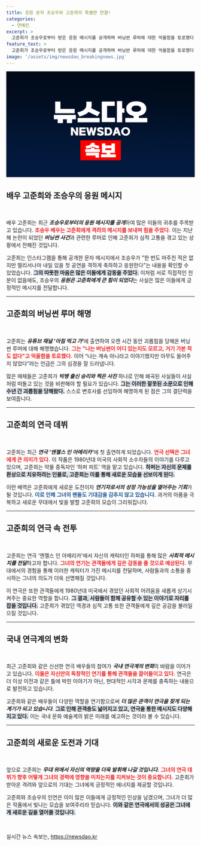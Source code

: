 ```yaml
---
title: 응원 문자 조승우와 고준희의 특별한 연결!
categories:
  - 연예인
excerpt: >
  고준희가 조승우로부터 받은 응원 메시지를 공개하며 버닝썬 루머에 대한 억울함을 토로했다. 첫 연극 출연을 앞둔 고준희에게 조승우는 격려의 손길을 내밀었다. 두 사람의 특별한 인연과 고준희의 힘겨운 여정이 주목받고 있다!
feature_text: >
  고준희가 조승우로부터 받은 응원 메시지를 공개하며 버닝썬 루머에 대한 억울함을 토로했다. 첫 연극 출연을 앞둔 고준희에게 조승우는 격려의 손길을 내밀었다. 두 사람의 특별한 인연과 고준희의 힘겨운 여정이 주목받고 있다!
image: '/assets/img/newsdao_breakingnews.jpg'
---
```


<p><img src="/assets/img/newsdao_breakingnews.jpg" alt="cryptoinkorea 속보" /></p>

<h2 data-ke-size="size26">배우 고준희와 조승우의 응원 메시지</h2>

<p data-ke-size="size16">&nbsp;</p>

<p>배우 고준희는 최근 <strong><em>조승우로부터의 응원 메시지를 공개</em></strong>하여 많은 이들의 귀추를 주목받고 있습니다. <b><span style="color: #ee2323;">조승우 배우는 고준희에게 격려의 메시지를 보내며 힘을 주었다.</span></b> 이는 지난해 논란이 되었던 <strong><em>버닝썬 사건</em></strong>과 관련한 루머로 인해 고준희가 심적 고통을 겪고 있는 상황에서 전해진 것입니다.</p>

<p>고준희는 인스타그램을 통해 공개한 문자 메시지에서 조승우가 "한 번도 마주친 적은 없지만 멀리서나마 내일 있을 첫 공연을 격하게 축하하고 응원한다"는 내용을 확인할 수 있었습니다. <b><span style="background-color: #21538527;">그의 따뜻한 마음은 많은 이들에게 감동을 주었다.</span></b> 이처럼 서로 직접적인 친분이 없음에도, 조승우의 <strong><em>응원은 고준희에게 큰 힘이 되었다</em></strong>는 사실은 많은 이들에게 긍정적인 메시지를 전달합니다.</p>

<hr/>

<h2 data-ke-size="size26">고준희의 버닝썬 루머 해명</h2>

<p data-ke-size="size16">&nbsp;</p>

<p>고준희는 <strong><em>유튜브 채널 '아침 먹고 가'</em></strong>에 출연하여 오랜 시간 동안 괴롭힘을 당해온 버닝썬 루머에 대해 해명했습니다. <b><span style="color: #ee2323;">그는 "나는 버닝썬이 어디 있는지도 모르고, 거기 가본 적도 없다"고 억울함을 토로했다.</span></b> 이어 “나는 계속 아니라고 이야기했지만 아무도 들어주지 않았다”라는 언급은 그의 심경을 잘 드러냅니다.</p>

<p>많은 매체들은 고준희가 <strong><em>빅뱅 출신 승리와 찍은 사진</em></strong> 하나로 인해 왜곡된 사실들이 사실처럼 떠돌고 있는 것을 비판해야 할 필요가 있습니다. <b><span style="background-color: #21538527;">그는 이러한 잘못된 소문으로 인해 수년 간 괴롭힘을 당해왔다.</span></b> 스스로 변호사를 선임하여 해명하게 된 점은 그의 결단력을 보여줍니다.</p>

<hr/>

<h2 data-ke-size="size26">고준희의 연극 데뷔</h2>

<p data-ke-size="size16">&nbsp;</p>

<p>고준희는 최근 <strong><em>연극 '엔젤스 인 아메리카'</em></strong>에 첫 출연하게 되었습니다. <b><span style="color: #ee2323;">연극 선택은 그녀에게 큰 의미가 있다.</span></b> 이 작품은 1980년대 미국의 사회적 소수자들의 이야기를 다루고 있으며, 고준희는 약물 중독자인 ‘하퍼 피트’ 역을 맡고 있습니다. <b><span style="background-color: #21538527;">하퍼는 자신의 문제를 환상으로 치유하려는 인물로, 고준희는 이를 통해 새로운 모습을 선보이게 된다.</span></b></p>

<p>이런 배역은 고준희에게 새로운 도전이자 <strong><em>연기자로서의 성장 가능성을 열어주는 기회</em></strong>가 될 것입니다. <b><span style="color: #1a5490;">이로 인해 그녀의 팬들도 기대감을 감추지 않고 있습니다.</span></b> 과거의 아픔을 극복하고 새로운 무대에서 빛을 발할 고준희의 모습이 그리워집니다.</p>

<hr/>

<h2 data-ke-size="size26">고준희의 연극 속 전투</h2>

<p data-ke-size="size16">&nbsp;</p>

<p>고준희는 연극 '엔젤스 인 아메리카'에서 자신의 캐릭터인 하퍼를 통해 많은 <strong><em>사회적 메시지를 전달</em></strong>하고자 합니다. <b><span style="color: #ee2323;">그녀의 연기는 관객들에게 깊은 감동을 줄 것으로 예상된다.</span></b> 무대에서의 경험을 통해 이러한 캐릭터가 가진 메시지를 전달하며, 사람들과의 소통을 중시하는 그녀의 의도가 더욱 선명해질 것입니다.</p>

<p>이 연극은 또한 관객들에게 1980년대 미국에서 겪었던 사회적 어려움을 새롭게 상기시켜주는 중요한 역할을 합니다. <b><span style="background-color: #21538527;">그 결과, 사람들이 함께 공유할 수 있는 이야기로 자리를 잡을 것입니다.</span></b> 고준희가 겪었던 역경과 심적 고통 또한 관객들에게 깊은 공감을 불러일으킬 것입니다.</p>

<hr/>

<h2 data-ke-size="size26">국내 연극계의 변화</h2>

<p data-ke-size="size16">&nbsp;</p>

<p>최근 고준희와 같은 신선한 연극 배우들의 참여가 <strong><em>국내 연극계의 변화</em></strong>의 바람을 이어가고 있습니다. <b><span style="color: #ee2323;">이들은 자신만의 독창적인 연기를 통해 관객들을 끌어들이고 있다.</span></b> 연극은 더 이상 이전과 같은 틀에 박힌 이야기가 아닌, 현대적인 시각과 문제를 충족하는 내용으로 발전하고 있습니다.</p>

<p>고준희와 같은 배우들이 다양한 역할을 연기함으로써 <strong><em>더 많은 관객이 연극을 찾게 되는 계기가 되고 있습니다.</em></strong> <b><span style="background-color: #21538527;">그로 인해 관객층도 넓어지고 있고, 연극을 통한 메시지도 다양해지고 있다.</span></b> 이는 국내 문화 예술계의 밝은 미래를 예고하는 것이라 볼 수 있습니다.</p>

<hr/>

<h2 data-ke-size="size26">고준희의 새로운 도전과 기대</h2>

<p data-ke-size="size16">&nbsp;</p>

<p>앞으로 고준희는 <strong><em>무대 위에서 자신의 역량을 더욱 발휘해 나갈 것입니다.</em></strong> <b><span style="color: #ee2323;">그녀의 연극 데뷔가 향후 어떻게 그녀의 경력에 영향을 미치는지를 지켜보는 것이 중요합니다.</span></b> 고준희가 받아온 격려와 앞으로의 기대는 그녀에게 긍정적인 에너지를 제공할 것입니다.</p>

<p>고준희와 조승우의 인연은 이미 많은 이들에게 긍정적인 인상을 남겼으며, 그녀가 더 많은 작품에서 빛나는 모습을 보여주리라 믿습니다. <b><span style="background-color: #21538527;">이와 같은 연극에서의 성공은 그녀에게 새로운 길을 열어줄 것입니다.</span></b></p>

<p data-ke-size="size16">&nbsp;</p>
실시간 뉴스 속보는, <a href="https://newsdao.kr" rel="dofollow">https://newsdao.kr</a>


